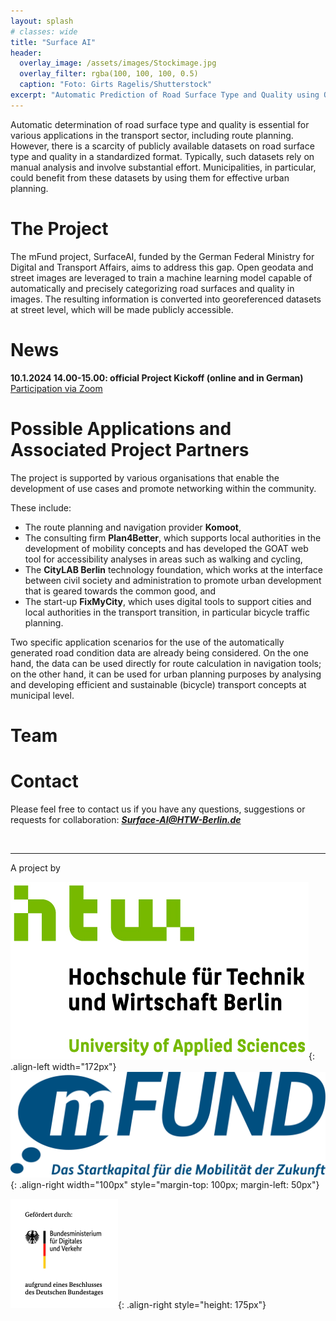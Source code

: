 ```yaml
---
layout: splash
# classes: wide
title: "Surface AI"
header:
  overlay_image: /assets/images/Stockimage.jpg
  overlay_filter: rgba(100, 100, 100, 0.5)
  caption: "Foto: Girts Ragelis/Shutterstock"
excerpt: "Automatic Prediction of Road Surface Type and Quality using Open Data and Machine Learning".
---
```


Automatic determination of road surface type and quality is essential for various applications in the transport sector, including route planning. However, there is a scarcity of publicly available datasets on road surface type and quality in a standardized format. Typically, such datasets rely on manual analysis and involve substantial effort. Municipalities, in particular, could benefit from these datasets by using them for effective urban planning. 

# The Project 
The mFund project, SurfaceAI, funded by the German Federal Ministry for Digital and Transport Affairs, aims to address this gap. Open geodata and street images are leveraged to train a machine learning model capable of automatically and precisely categorizing road surfaces and quality in images. The resulting information is converted into georeferenced datasets at street level, which will be made publicly accessible.

# News
**10.1.2024 14.00-15.00: official Project Kickoff (online and in German)**
[Participation via Zoom](https://htw-berlin.zoom-x.de/j/63436322281?pwd=cE5iWm1DbmJ1TzFwdWNmTDNEdW93QT09)

# Possible Applications and Associated Project Partners
The project is supported by various organisations that enable the development of use cases and promote networking within the community. 

These include:
- The route planning and navigation provider **Komoot**,  
- The consulting firm **Plan4Better**, which supports local authorities in the development of mobility concepts and has developed the GOAT web tool for accessibility analyses in areas such as walking and cycling,
- The **CityLAB Berlin** technology foundation, which works at the interface between civil society and administration to promote urban development that is geared towards the common good, and
- The start-up **FixMyCity**, which uses digital tools to support cities and local authorities in the transport transition, in particular bicycle traffic planning. 

Two specific application scenarios for the use of the automatically generated road condition data are already being considered. On the one hand, the data can be used directly for route calculation in navigation tools; on the other hand, it can be used for urban planning purposes by analysing and developing efficient and sustainable (bicycle) transport concepts at municipal level.

# Team
# Contact
Please feel free to contact us if you have any questions, suggestions or requests for collaboration: ***Surface-AI@HTW-Berlin.de***

&nbsp;

---

<!-- <font size="5"> Ein Projekt der </font> -->
A project by

![HTW_Logo](/assets/images/S04_HTW_Berlin_Logo_pos_FARBIG_RGB.jpg){: .align-left width="172px"}
![mFUND_Logo](/assets/images/mFUND_Logo_Mobilitaet_RGB.png){: .align-right width="100px" style="margin-top: 100px; margin-left: 50px"}
<!-- BMDV_Logo height="175px" was ignored -->
![BMDV_Logo](/assets/images/BMDV_Fz_2021_Web_Farbe_de.gif){: .align-right style="height: 175px"}
